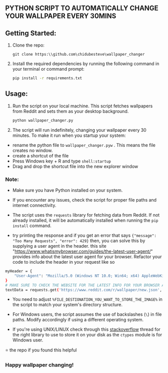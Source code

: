 ## PYTHON SCRIPT TO AUTOMATICALLY CHANGE YOUR WALLPAPER EVERY 30MINS

## Getting Started:
1. Clone the repo:
    ```
    git clone https:\\github.com\chidubesteve\wallpaper_changer
    ```

2. Install the required dependencies by running the following command in your terminal or command prompt:

    ```bash
    pip install -r requirements.txt
    ```

## Usage:


1. Run the script on your local machine. This script fetches wallpapers from Reddit and sets them as your desktop background.

    ```bash
    python wallpaper_changer.py
    ```

2. The script will run indefinitely, changing your wallpaper every 30 minutes. To make it run when you startup your system:
- rename the python file to `wallpaper_changer.pyw` . This means the file creates no window.
- create a shortcut of the file
- Press Windows key + R and type ```shell:startup```
- Drag and drop the shortcut file into the new explorer window


### Note:

- Make sure you have Python installed on your system.

- If you encounter any issues, check the script for proper file paths and internet connectivity.

- The script uses the `requests` library for fetching data from Reddit. If not already installed, it will be automatically installed when running the `pip install` command.

- try printing the response and if you get an error that says `{"message": "Too Many Requests", "error": 429}` then, you can solve this by supplying  a user agent in the header. this site "https://www.whatismybrowser.com/guides/the-latest-user-agent/" provides info about the latest user agent for your browser. Refactor your code to include the header in your request like so 
```bash
myHeader = {
    "User-Agent": "Mozilla/5.0 (Windows NT 10.0; Win64; x64) AppleWebKit/537.36 (KHTML, like Gecko) Chrome/90.0.4430.85 Safari/537.36"
}
# MAKE SURE TO CHECK THE WEBSITE FOR THE LATEST INFO FOR YOUR BROWSER AND USER AGENT
textData = requests.get('https://www.reddit.com/r/wallpaper/new.json', headers=myHeader).content
```

- You need to adjust `%FILE_DESTIONATION_YOU_WANT_TO_STORE_THE_IMAGE%` in the script to match your system's directory structure.

- For Windows users, the script assumes the use of backslashes (`\`) in file paths. Modify accordingly if using a different operating system.

- If you're using UNIX/LINUX check through this [stackoverflow](https://stackoverflow.com/questions/1977694/how-can-i-change-my-desktop-background-with-python) thread for the right library to use to store it on your disk as the `ctypes` module is for Windows user.


⭐ the repo if you found this helpful
### Happy wallpaper changing!


